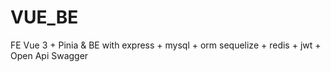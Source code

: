 # VUE_BE
FE Vue 3 + Pinia & BE with express + mysql + orm sequelize + redis + jwt + Open Api Swagger
